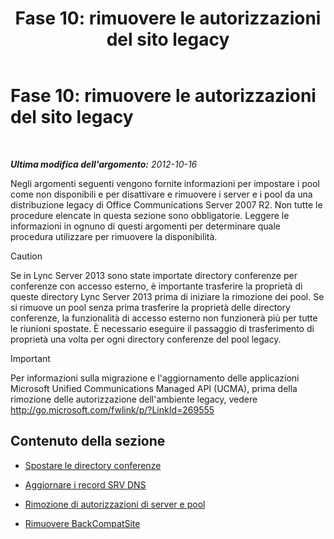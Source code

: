 ﻿---
title: 'Fase 10: rimuovere le autorizzazioni del sito legacy'
TOCTitle: 'Fase 10: rimuovere le autorizzazioni del sito legacy'
ms:assetid: d591a310-3b5c-4092-b19e-0349616e40df
ms:mtpsurl: https://technet.microsoft.com/it-it/library/JJ205300(v=OCS.15)
ms:contentKeyID: 49302093
ms.date: 08/24/2015
mtps_version: v=OCS.15
ms.translationtype: HT
---

# Fase 10: rimuovere le autorizzazioni del sito legacy

 

_**Ultima modifica dell'argomento:** 2012-10-16_

Negli argomenti seguenti vengono fornite informazioni per impostare i pool come non disponibili e per disattivare e rimuovere i server e i pool da una distribuzione legacy di Office Communications Server 2007 R2. Non tutte le procedure elencate in questa sezione sono obbligatorie. Leggere le informazioni in ognuno di questi argomenti per determinare quale procedura utilizzare per rimuovere la disponibilità.

> [!CAUTION]  
> Se in Lync Server 2013 sono state importate directory conferenze per conferenze con accesso esterno, è importante trasferire la proprietà di queste directory Lync Server 2013 prima di iniziare la rimozione dei pool. Se si rimuove un pool senza prima trasferire la proprietà delle directory conferenze, la funzionalità di accesso esterno non funzionerà più per tutte le riunioni spostate. È necessario eseguire il passaggio di trasferimento di proprietà una volta per ogni directory conferenze del pool legacy.

> [!IMPORTANT]  
> Per informazioni sulla migrazione e l'aggiornamento delle applicazioni Microsoft Unified Communications Managed API (UCMA), prima della rimozione delle autorizzazione dell'ambiente legacy, vedere <a href="http://go.microsoft.com/fwlink/p/?linkid=269555">http://go.microsoft.com/fwlink/p/?LinkId=269555</a>

## Contenuto della sezione

  - [Spostare le directory conferenze](move-conference-directories.md)

  - [Aggiornare i record SRV DNS](update-dns-srv-records_1.md)

  - [Rimozione di autorizzazioni di server e pool](decommissioning-servers-and-pools.md)

  - [Rimuovere BackCompatSite](remove-backcompatsite.md)

